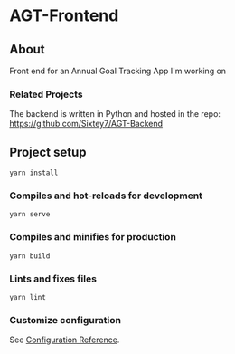 # AGT-Frontend

## About
Front end for an Annual Goal Tracking App I'm working on

### Related Projects
The backend is written in Python and hosted in the repo: https://github.com/Sixtey7/AGT-Backend

## Project setup
```
yarn install
```

### Compiles and hot-reloads for development
```
yarn serve
```

### Compiles and minifies for production
```
yarn build
```

### Lints and fixes files
```
yarn lint
```

### Customize configuration
See [Configuration Reference](https://cli.vuejs.org/config/).
